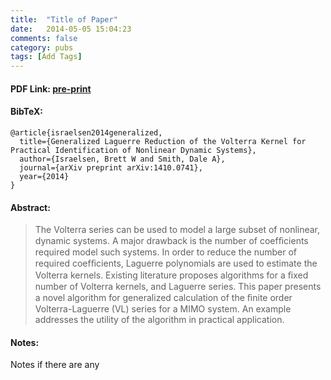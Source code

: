 ```yaml
---
title:  "Title of Paper"
date:   2014-05-05 15:04:23
comments: false
category: pubs
tags: [Add Tags]
---
```

#### PDF Link: [pre-print][arxiv]
#### BibTeX:
``` TeX
@article{israelsen2014generalized,
  title={Generalized Laguerre Reduction of the Volterra Kernel for Practical Identification of Nonlinear Dynamic Systems},
  author={Israelsen, Brett W and Smith, Dale A},
  journal={arXiv preprint arXiv:1410.0741},
  year={2014}
}
```

#### Abstract:

> The Volterra series can be used to model a large subset of nonlinear, dynamic systems. A major drawback is the number of coefﬁcients required model such systems. In order to reduce the number of required coefﬁcients, Laguerre polynomials are used to estimate the Volterra kernels. Existing literature proposes algorithms for a ﬁxed number of Volterra kernels, and Laguerre series. This paper presents a novel algorithm for generalized calculation of the ﬁnite order Volterra-Laguerre (VL) series for a MIMO system. An example addresses the utility of the algorithm in practical application.

#### Notes:
Notes if there are any

[arxiv]:        https://arxiv.org/abs/1410.0741

